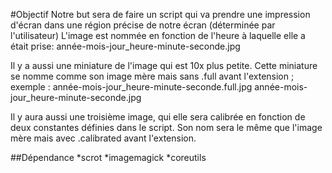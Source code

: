 #Objectif
Notre but sera de faire un script qui va prendre une impression d'écran dans une
région précise de notre écran (déterminée par l'utilisateur)
L'image est nommée en fonction de l'heure à laquelle elle a était prise:
année-mois-jour_heure-minute-seconde.jpg

Il y a aussi une miniature de l'image qui est 10x plus petite.
Cette miniature se nomme comme son image mère mais sans .full avant
l'extension ; exemple :
année-mois-jour_heure-minute-seconde.full.jpg
année-mois-jour_heure-minute-seconde.jpg

Il y aura aussi une troisième image, qui elle sera calibrée en fonction de deux
constantes définies dans le script. Son nom sera le même que l'image mère mais
avec .calibrated avant l'extension.

##Dépendance
*scrot
*imagemagick
*coreutils
